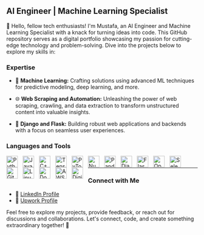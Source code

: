 ## AI Engineer | Machine Learning Specialist

🚀 Hello, fellow tech enthusiasts! I'm Mustafa, an AI Engineer and Machine Learning Specialist with a knack for turning ideas into code. This GitHub repository serves as a digital portfolio showcasing my passion for cutting-edge technology and problem-solving. Dive into the projects below to explore my skills in:

### Expertise

- 🤖 **Machine Learning:** Crafting solutions using advanced ML techniques for predictive modeling, deep learning, and more.

- 🌐 **Web Scraping and Automation:** Unleashing the power of web scraping, crawling, and data extraction to transform unstructured content into valuable insights.

- 🌟 **Django and Flask:** Building robust web applications and backends with a focus on seamless user experiences.

### Languages and Tools

<img align="left" alt="Python" width="30px" style="padding-right:10px;" src="https://cdn.jsdelivr.net/gh/devicons/devicon/icons/python/python-original.svg"/>
<img align="left" alt="JavaScript" width="30px" style="padding-right:10px;" src="https://cdn.jsdelivr.net/gh/devicons/devicon/icons/javascript/javascript-original.svg"/>
<img align="left" alt="C++" width="30px" style="padding-right:10px;" src="https://cdn.jsdelivr.net/gh/devicons/devicon/icons/cplusplus/cplusplus-original.svg"/>
<img align="left" alt="TensorFlow" width="30px" style="padding-right:10px;" src="https://cdn.jsdelivr.net/gh/devicons/devicon/icons/tensorflow/tensorflow-original.svg"/>
<img align="left" alt="PyTorch" width="30px" style="padding-right:10px;" src="https://cdn.jsdelivr.net/gh/devicons/devicon/icons/pytorch/pytorch-original.svg"/>
<img align="left" alt="NumPy" width="30px" style="padding-right:10px;" src="https://cdn.jsdelivr.net/gh/devicons/devicon/icons/numpy/numpy-original.svg"/>
<img align="left" alt="Pandas" width="30px" style="padding-right:10px;" src="https://cdn.jsdelivr.net/gh/devicons/devicon/icons/pandas/pandas-original.svg"/>
<img align="left" alt="Django" width="30px" style="padding-right:10px;" src="https://cdn.jsdelivr.net/gh/devicons/devicon/icons/django/django-plain.svg"/>
<img align="left" alt="Flask" width="30px" style="padding-right:10px;" src="https://cdn.jsdelivr.net/gh/devicons/devicon/icons/flask/flask-original.svg"/>
<img align="left" alt="OpenCV" width="30px" style="padding-right:10px;" src="https://cdn.jsdelivr.net/gh/devicons/devicon/icons/opencv/opencv-original.svg"/>
<img align="left" alt="Selenium" width="30px" style="padding-right:10px;" src="https://cdn.jsdelivr.net/gh/devicons/devicon/icons/selenium/selenium-original.svg"/>
<img align="left" alt="Git" width="30px" style="padding-right:10px;" src="https://cdn.jsdelivr.net/gh/devicons/devicon/icons/git/git-original.svg"/>
<img align="left" alt="Linux" width="30px" style="padding-right:10px;" src="https://cdn.jsdelivr.net/gh/devicons/devicon/icons/linux/linux-original.svg"/>
<img align="left" alt="Docker" width="30px" style="padding-right:10px;" src="https://cdn.jsdelivr.net/gh/devicons/devicon/icons/docker/docker-original-wordmark.svg"/>
<img align="left" alt="AWS" width="30px" style="padding-right:10px;" src="https://cdn.jsdelivr.net/gh/devicons/devicon/icons/amazonwebservices/amazonwebservices-original.svg"/>
<img align="left" alt="DigitalOcean" width="30px" style="padding-right:10px;" src="https://cdn.jsdelivr.net/gh/devicons/devicon/icons/digitalocean/digitalocean-original.svg"/>
<br>
<hr>

### Connect with Me

- 📱  [LinkedIn Profile](https://www.linkedin.com/in/mustafakel/)
- 💼 [Upwork Profile](https://www.upwork.com/freelancers/mustafakel)

Feel free to explore my projects, provide feedback, or reach out for discussions and collaborations. Let's connect, code, and create something extraordinary together! 🚀

